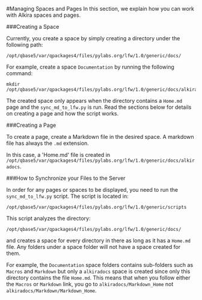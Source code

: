 #Managing Spaces and Pages
In this section, we explain how you can work with Alkira spaces and pages.


###Creating a Space

Currently, you create a space by simply creating a directory under the following path:

    /opt/qbase5/var/qpackages4/files/pylabs.org/lfw/1.0/generic/docs/

For example, create a space `Documentation` by running the following command:

    mkdir /opt/qbase5/var/qpackages4/files/pylabs.org/lfw/1.0/generic/docs/alkiradocs

The created space only appears when the directory contains a `Home.md` page and the `sync_md_to_lfw.py` is run. 
Read the sections below for details on creating a page and how the script works.


###Creating a Page

To create a page, create a Markdown file in the desired space. A markdown file has always the `.md` extension.

In this case, a 'Home.md' file is created in `/opt/qbase5/var/qpackages4/files/pylabs.org/lfw/1.0/generic/docs/alkiradocs`. 


###How to Synchronize your Files to the Server

In order for any pages or spaces to be displayed, you need to run the `sync_md_to_lfw.py` script. The script is located in:

    /opt/qbase5/var/qpackages4/files/pylabs.org/lfw/1.0/generic/scripts

This script analyzes the directory:

    /opt/qbase5/var/qpackages4/files/pylabs.org/lfw/1.0/generic/docs/

and creates a space for every directory in there as long as it has a `Home.md` file. Any folders under a space folder will not have a space created for them.

For example, the `Documentation` space folders contains sub-folders such as `Macros` and `Markdown` but only a `alkiradocs` space is created since only this directory contains the file `Home.md`. 
This means that when you follow either the `Macros` or `Markdown` link, you go to `alkiradocs/Markdown_Home` not `alkiradocs/Markdown/Markdown_Home`.